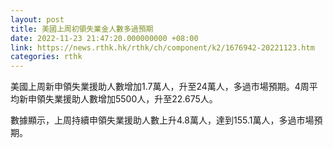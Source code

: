 ```yaml
---
layout: post
title: 美國上周初領失業金人數多過預期
date: 2022-11-23 21:47:20.000000000 +08:00
link: https://news.rthk.hk/rthk/ch/component/k2/1676942-20221123.htm
categories: rthk
---
```


美國上周新申領失業援助人數增加1.7萬人，升至24萬人，多過市場預期。4周平均新申領失業援助人數增加5500人，升至22.675人。

數據顯示，上周持續申領失業援助人數上升4.8萬人，達到155.1萬人，多過市場預期。
